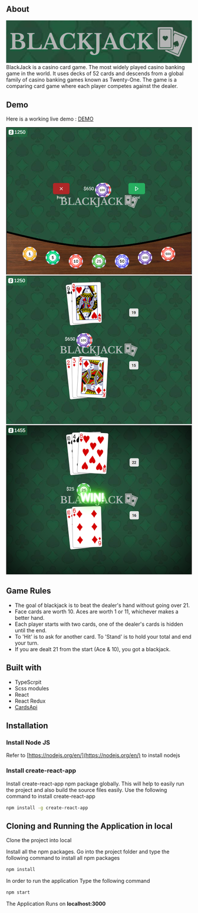 # <BlackJack-Game>

## About
![](src/assets/logo.png)
BlackJack is a casino card game. The most widely played casino banking game in the world. It uses decks of 52 cards and descends from a global family of casino banking games known as Twenty-One. The game is a comparing card game where each player competes against the dealer.

## Demo

 Here is a working live demo : [DEMO](https://marcin082.github.io/blackjack-game/)


![](src/assets/screen1.png)
![](src/assets/screen3.png)
![](src/assets/screen4.png)
## Game Rules
* The goal of blackjack is to beat the dealer's hand without going over 21.
* Face cards are worth 10. Aces are worth 1 or 11, whichever makes a better hand.
* Each player starts with two cards, one of the dealer's cards is hidden until the end.
* To 'Hit' is to ask for another card. To 'Stand' is to hold your total and end your turn.
* If you are dealt 21 from the start (Ace & 10), you got a blackjack.

## Built with

* TypeScrpit
* Scss modules
* React
* React Redux
* [CardsApi](https://deckofcardsapi.com/)

## Installation

### Install Node JS
Refer to [https://nodejs.org/en/](https://nodejs.org/en/) to install nodejs

### Install create-react-app
Install create-react-app npm package globally. This will help to easily run the project and also build the source files easily. Use the following command to install create-react-app

```bash
npm install -g create-react-app
```

## Cloning and Running the Application in local

Clone the project into local

Install all the npm packages. Go into the project folder and type the following command to install all npm packages

```bash
npm install
```

In order to run the application Type the following command

```bash
npm start
```

The Application Runs on **localhost:3000**

